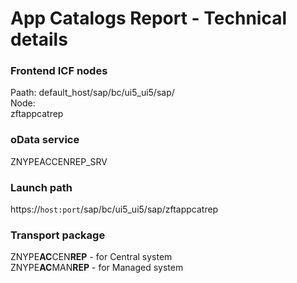 # App Catalogs Report - Technical details

### Frontend ICF nodes
Paath: default_host/sap/bc/ui5_ui5/sap/<br>
Node: <br>
zftappcatrep<br>

### oData service
ZNYPEACCENREP_SRV

### Launch path
https://`host:port`/sap/bc/ui5_ui5/sap/zftappcatrep

### Transport package
ZNYPE**AC**CEN**REP** - for Central system<br>
ZNYPE**AC**MAN**REP** - for Managed system


